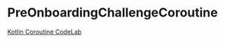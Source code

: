 # PreOnboardingChallengeCoroutine


[Kotlin Coroutine CodeLab](https://developer.android.com/codelabs/basic-android-kotlin-compose-coroutines-kotlin-playground?hl=ko#0)
